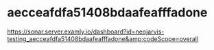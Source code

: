# aecceafdfa51408bdaafeafffadone
https://sonar.server.examly.io/dashboard?id=neojarvis-testing_aecceafdfa51408bdaafeafffadone&amp;codeScope=overall
